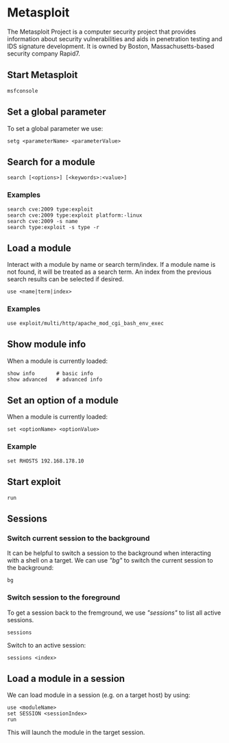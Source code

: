 # Metasploit

The Metasploit Project is a computer security project that provides information about security vulnerabilities and aids in penetration testing and IDS signature development. It is owned by Boston, Massachusetts-based security company Rapid7.

## Start Metasploit

```shell
msfconsole
```

## Set a global parameter

To set a global parameter we use:

```shell
setg <parameterName> <parameterValue>
```

## Search for a module

```shell
search [<options>] [<keywords>:<value>]
```

### Examples

```shell
search cve:2009 type:exploit
search cve:2009 type:exploit platform:-linux
search cve:2009 -s name
search type:exploit -s type -r
```

## Load a module

Interact with a module by name or search term/index.
If a module name is not found, it will be treated as a search term.
An index from the previous search results can be selected if desired.

```shell
use <name|term|index>
```

### Examples

```shell
use exploit/multi/http/apache_mod_cgi_bash_env_exec
```

## Show module info

When a module is currently loaded:

```shell
show info       # basic info
show advanced   # advanced info
```

## Set an option of a module

When a module is currently loaded:

```shell
set <optionName> <optionValue>
```

### Example

```shell
set RHOSTS 192.168.178.10
```

## Start exploit

```shell
run
```

## Sessions

### Switch current session to the background

It can be helpful to switch a session to the background when interacting with a shell on a target. We can use _"bg"_ to switch the current session to the background:

```shell
bg
```

### Switch session to the foreground

To get a session back to the fremground, we use _"sessions"_ to list all active sessions.

```shell
sessions
```

Switch to an active session:

```shell
sessions <index>
```

## Load a module in a session

We can load module in a session (e.g. on a target host) by using:

```shell
use <moduleName>
set SESSION <sessionIndex>
run
```

This will launch the module in the target session.
